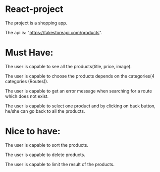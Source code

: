 # React-project

The project is a shopping app.

The api is: "https://fakestoreapi.com/products".

# Must Have:

The user is capable to see all the products(title, price, image).

The user is capable to choose the products depends on the categories(4 categories (Routes)).

The user is capable to get an error message when searching for a route which does not exist.

The user is capable to select one product and by clicking on back button, he/she can go back to all the products.



# Nice to have:

The user is capable to sort the products.

The user is capable to delete products.

The user is capable to limit the result of the products.
